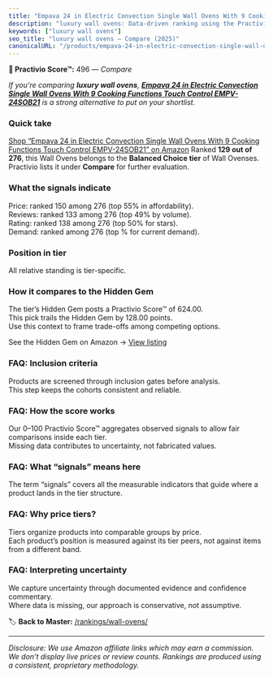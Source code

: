 ```yaml
---
title: "Empava 24 in Electric Convection Single Wall Ovens With 9 Cooking Functions Touch Control EMPV-24SOB21"
description: "luxury wall ovens: Data-driven ranking using the Practivio Score™. Positioned by quality, value, demand, findability, momentum."
keywords: ["luxury wall ovens"]
seo_title: "luxury wall ovens — Compare (2025)"
canonicalURL: "/products/empava-24-in-electric-convection-single-wall-ovens-with-9-cooking-functions-touch-control-empv-24sob21-B07Z5WY552/"
---
```


**🛒 Practivio Score™:** 496 — _Compare_


*If you're comparing **luxury wall ovens**, **[Empava 24 in Electric Convection Single Wall Ovens With 9 Cooking Functions Touch Control EMPV-24SOB21](https://www.amazon.com/dp/B07Z5WY552?tag=practivio-20)** is a strong alternative to put on your shortlist.*
### Quick take
[Shop “Empava 24 in Electric Convection Single Wall Ovens With 9 Cooking Functions Touch Control EMPV-24SOB21” on Amazon](https://www.amazon.com/dp/B07Z5WY552?tag=practivio-20)
Ranked **129 out of 276**, this Wall Ovens belongs to the **Balanced Choice tier** of Wall Ovenses.  
Practivio lists it under **Compare** for further evaluation.

### What the signals indicate
Price: ranked 150 among 276 (top 55% in affordability).  
Reviews: ranked 133 among 276 (top 49% by volume).  
Rating: ranked 138 among 276 (top 50% for stars).  
Demand: ranked  among 276 (top % for current demand).

### Position in tier
All relative standing is tier-specific.

### How it compares to the Hidden Gem
The tier’s Hidden Gem posts a Practivio Score™ of 624.00.  
This pick trails the Hidden Gem by 128.00 points.  
Use this context to frame trade-offs among competing options.  

See the Hidden Gem on Amazon → [View listing](https://www.amazon.com/dp/B0DGJZT9QN?tag=practivio-20)

### FAQ: Inclusion criteria
Products are screened through inclusion gates before analysis.  
This step keeps the cohorts consistent and reliable.

### FAQ: How the score works
Our 0–100 Practivio Score™ aggregates observed signals to allow fair comparisons inside each tier.  
Missing data contributes to uncertainty, not fabricated values.

### FAQ: What “signals” means here
The term “signals” covers all the measurable indicators that guide where a product lands in the tier structure.

### FAQ: Why price tiers?
Tiers organize products into comparable groups by price.  
Each product’s position is measured against its tier peers, not against items from a different band.

### FAQ: Interpreting uncertainty
We capture uncertainty through documented evidence and confidence commentary.  
Where data is missing, our approach is conservative, not assumptive.

<!-- Missing template for Compare/CompareWithinPriceClass -->


🏷️ **Back to Master:** [/rankings/wall-ovens/](/rankings/wall-ovens/)

---
_Disclosure: We use Amazon affiliate links which may earn a commission. We don’t display live prices or review counts. Rankings are produced using a consistent, proprietary methodology._
